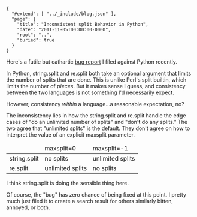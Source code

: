 
    {
      "#extend": [ "../_include/blog.json" ],
      "page": {
        "title": "Inconsistent split Behavior in Python",
        "date": "2011-11-05T00:00:00-0000",
        "root": "..",
        "buried": true
      }
    }

Here's a futile but cathartic [bug report](http://bugs.python.org/issue13346) I filed against Python recently.

In Python, string.split and re.split both take an optional argument that limits the number of splits that are done. This is unlike Perl's split builtin, which limits the number of *pieces*. But it makes sense I guess, and consistency between the two languages is not something I'd necessarily expect.

However, consistency *within* a language...a reasonable expectation, no?

The inconsistency lies in how the string.split and re.split handle the edge cases of "do an unlimited number of splits" and "don't do any splits." The two agree that "unlimited splits" is the default. They don't agree on how to interpret the value of an explicit maxsplit parameter.

<table class="matrix">
  <thead>
    <td class="col-header row-header"></td>
    <td class="col-header">maxsplit=0</td>
    <td class="col-header">maxsplit=-1</td>
  </thead>
  <tr>
    <td class="row-header">string.split</td>
    <td>no splits</td>
    <td>unlimited splits</td>
  </tr>
  <tr>
    <td class="row-header">re.split</td>
    <td>unlimited splits</td>
    <td>no splits</td>
  </tr>
</table>

I think string.split is doing the sensible thing here.

Of course, the "bug" has zero chance of being fixed at this point. I pretty much just filed it to create a search result for others similarly bitten, annoyed, or both.

